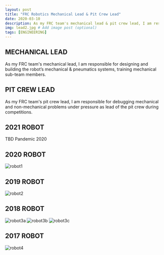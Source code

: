 ```yaml
---
layout: post
title: "FRC Robotics Mechanical Lead & Pit Crew Lead"
date: 2020-03-10
description: As my FRC team's mechanical lead & pit crew lead, I am responsible for designing and building the robot’s mechanical & pneumatics systems, training mechanical sub-team members, and debugging mechanical and non-mechanical problems under pressure as lead of the pit crew during competitions. # Add post description (optional)
img: lead2.jpg # Add image post (optional)
tags: [ENGINEERING]
---
```


## MECHANICAL LEAD 
As my FRC team's mechanical lead, I am responsible for designing and building the robot’s mechanical & pneumatics systems, training mechanical sub-team members.

## PIT CREW LEAD
As my FRC team's pit crew lead, I am responsible for debugging mechanical and non-mechanical problems under pressure as lead of the pit crew during competitions.

## 2021 ROBOT
TBD Pandemic 2020

## 2020 ROBOT
![robot1](http://natgrrl.github.io/assets/img/robot1.jpg)

## 2019 ROBOT
![robot2](http://natgrrl.github.io/assets/img/robot2.jpg)

## 2018 ROBOT
![robot3a](http://natgrrl.github.io/assets/img/robot3a.jpg)
![robot3b](http://natgrrl.github.io/assets/img/robot3b.jpg)
![robot3c](http://natgrrl.github.io/assets/img/robot3c.jpg)

## 2017 ROBOT
![robot4](http://natgrrl.github.io/assets/img/robot4.jpg)
